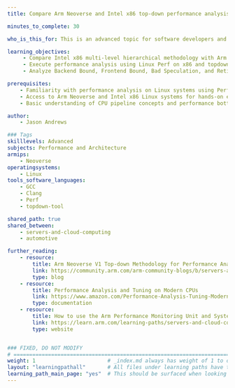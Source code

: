 ```yaml
---
title: Compare Arm Neoverse and Intel x86 top-down performance analysis with PMU counters 

minutes_to_complete: 30

who_is_this_for: This is an advanced topic for software developers and performance engineers who want to understand the similarities and differences between Arm Neoverse and Intel x86 top-down performance analysis using PMU counters, Linux Perf, and the topdown-tool. 

learning_objectives:
     - Compare Intel x86 multi-level hierarchical methodology with Arm Neoverse micro-architecture exploration methodology
     - Execute performance analysis using Linux Perf on x86 and topdown-tool on Arm systems
     - Analyze Backend Bound, Frontend Bound, Bad Speculation, and Retiring categories across both architectures

prerequisites:
    - Familiarity with performance analysis on Linux systems using Perf and PMU counters
    - Access to Arm Neoverse and Intel x86 Linux systems for hands-on examples
    - Basic understanding of CPU pipeline concepts and performance bottlenecks

author:
    - Jason Andrews

### Tags
skilllevels: Advanced
subjects: Performance and Architecture
armips:
    - Neoverse
operatingsystems:
    - Linux
tools_software_languages:
    - GCC
    - Clang
    - Perf
    - topdown-tool

shared_path: true
shared_between:
    - servers-and-cloud-computing
    - automotive

further_reading:
    - resource:
        title: Arm Neoverse V1 Top-down Methodology for Performance Analysis & Telemetry Specification
        link: https://community.arm.com/arm-community-blogs/b/servers-and-cloud-computing-blog/posts/arm-neoverse-v1-top-down-methodology
        type: blog
    - resource:
        title: Performance Analysis and Tuning on Modern CPUs
        link: https://www.amazon.com/Performance-Analysis-Tuning-Modern-CPUs/dp/B0DNQZJ92S
        type: documentation
    - resource:
        title: How to use the Arm Performance Monitoring Unit and System Counter
        link: https://learn.arm.com/learning-paths/servers-and-cloud-computing/arm_pmu/
        type: website


### FIXED, DO NOT MODIFY
# ================================================================================
weight: 1                       # _index.md always has weight of 1 to order correctly
layout: "learningpathall"       # All files under learning paths have this same wrapper
learning_path_main_page: "yes"  # This should be surfaced when looking for related content. Only set for _index.md of learning path content.
---
```

